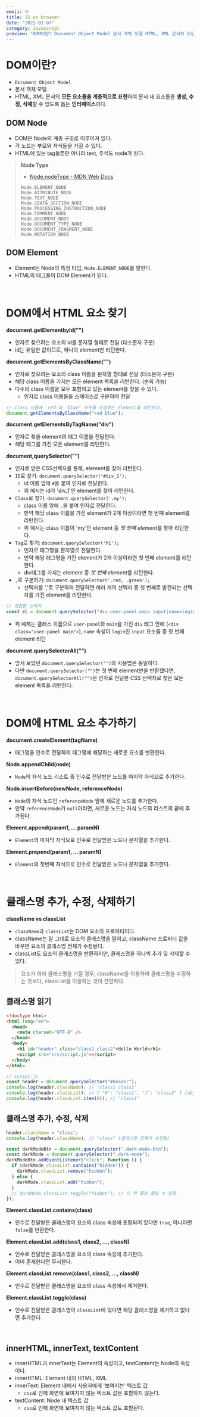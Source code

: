 ```yaml
---
emoji: 🌐
title: JS on browser
date: "2022-01-07"
category: Javascript
preview: "DOM이란? Document Object Model 문서 객체 모델 HTML, XML 문서의 모든 요소들을 계층적으로 표현하여 문서 내 요소들을 생성, 수정, 삭제할 수 있도록 돕는 인터페이스이다. DOM Node DOM은 Node의 계층 구조로 이루어져 있다. 각 노드는 부모와 자식들을 가질 수 있다. HTML에 있는 tag들뿐만 아니라 text, 주석도 node가 된다. DOM Element Element는 Node의 특정 타입, Node.ELEMENT_NODE를 말한다. HTML의 태그들이 DOM Element가 된다. DOM에서 HTML 요소 찾기 document.getElementbyId('') 인자로 찾으려는 요소의 id를 문자열 형태로 전달 (대소문자 구분) id는 유일한 값이므로, 하나의 element만 리턴한다."
---
```


# DOM이란?

- `Document Object Model`
- 문서 객체 모델
- HTML, XML 문서의 **모든 요소들을 계층적으로 표현**하여 문서 내 요소들을 **생성, 수정, 삭제**할 수 있도록 돕는 **인터페이스**이다.

## DOM Node

- DOM은 Node의 계층 구조로 이루어져 있다.
- 각 노드는 부모와 자식들을 가질 수 있다.
- HTML에 있는 tag들뿐만 아니라 text, 주석도 node가 된다.

> **Node Type**
>
> - [Node.nodeType - MDN Web Docs](https://developer.mozilla.org/en-US/docs/Web/API/Node/nodeType)
>
> ```
> Node.ELEMENT_NODE
> Node.ATTRIBUTE_NODE
> Node.TEXT_NODE
> Node.CDATA_SECTION_NODE
> Node.PROCESSING_INSTRUCTION_NODE
> Node.COMMENT_NODE
> Node.DOCUMENT_NODE
> Node.DOCUMENT_TYPE_NODE
> Node.DOCUMENT_FRAGMENT_NODE
> Node.NOTATION_NODE
> ```

## DOM Element

- Element는 Node의 특정 타입, `Node.ELEMENT_NODE`를 말한다.
- HTML의 태그들이 DOM Element가 된다.

<br/>

# DOM에서 HTML 요소 찾기

**document.getElementbyId("")**

- 인자로 찾으려는 요소의 id를 문자열 형태로 전달 (대소문자 구분)
- id는 유일한 값이므로, 하나의 element만 리턴한다.

**document.getElementsByClassName("")**

- 인자로 찾으려는 요소의 class 이름을 문자열 형태로 전달 (대소문자 구분)
- 해당 class 이름을 가지는 모든 element 목록을 리턴한다. (순회 가능)
- 다수의 class 이름을 모두 포함하고 있는 element를 찾을 수 있다.
  - 인자로 class 이름들을 스페이스로 구분하여 전달

```js
// class 이름에 'red'와 'blue' 모두를 포함하는 element를 리턴한다.
document.getElementsByClassName("red blue");
```

**document.getElementsByTagName("div")**

- 인자로 찾을 element의 태그 이름을 전달한다.
- 해당 태그를 가진 모든 element를 리턴한다.

**document,querySelector("")**

- 인자로 받은 CSS선택자를 통해, element를 찾아 리턴한다.
- `ID`로 찾기: `document.querySelector('#div_1');`
  - id 이름 앞에 `#`을 붙여 인자로 전달한다.
  - 위 예시는 id가 'div_1'인 element를 찾아 리턴한다.
- `Class`로 찾기: `document.querySelector('.my');`
  - class 이름 앞에 `.`을 붙여 인자로 전달한다.
  - 만약 해당 class 이름을 가진 element가 2개 이상이라면 첫 번째 element를 리턴한다.
  - 위 예시는 class 이름이 'my'인 element 중 *첫 번째 element*를 찾아 리턴한다.
- `Tag`로 찾기: `document.querySelector('h1');`
  - 인자로 태그명을 문자열로 전달한다.
  - 만약 해당 태그명을 가진 element가 2개 이상이라면 첫 번째 element를 리턴한다.
  - div태그를 가지는 element 중 *첫 번째 element*를 리턴한다.
- `,`로 구분하기: `document.querySelector('.red, .green');`
  - 선택자를 ','로 구분하여 전달하면 여러 개의 선택자 중 첫 번째로 발견되는 선택자를 가진 element를 리턴한다.

```js
// 복잡한 선택자
const el = document.querySelector("div.user-panel.main input[name=login]");
```

- 위 예제는 클래스 이름으로 `user-panel`와 `main`을 가진 `div` 태그 안에 (`<div class="user-panel main">`), `name` 속성이 `login`인 `input` 요소들 중 첫 번째 element 리턴

**document.querySelectorAll("")**

- 앞서 보았던 `document.querySelector("")`와 사용법은 동일하다.
- 다만 `document.querySelector("")`는 첫 번째 element만을 반환했다면, `document.querySelectorAll("")`은 인자로 전달한 CSS 선택자로 찾은 모든 element 목록을 리턴한다.

<br/>

# DOM에 HTML 요소 추가하기

**document.createElement(tagName)**

- 태그명을 인수로 전달하여 태그명에 해당하는 새로운 요소를 반환한다.

**Node.appendChild(node)**

- `Node`의 자식 노드 리스트 중 인수로 전달받은 노드를 마지막 자식으로 추가한다.

**Node.insertBefore(newNode, referenceNode)**

- `Node`의 자식 노드인 `referenceNode` 앞에 새로운 노드를 추가한다.
- 만약 `referenceNode`가 `null`이라면, 새로운 노드는 자식 노드의 리스트의 끝에 추가된다.

**Element.append(param1, ... paramN)**

- `Element`의 마지막 자식으로 인수로 전달받은 노드나 문자열을 추가한다.

**Element.prepend(param1, ... paramN)**

- `Element`의 첫번째 자식으로 인수로 전달받은 노드나 문자열을 추가한다.

<br/>

# 클래스명 추가, 수정, 삭제하기

**className vs classList**

- `className`과 `classList`는 DOM 요소의 프로퍼티이다.
- className는 말 그대로 요소의 클래스명을 말하고, className 프로퍼티 값을 바꾸면 요소의 클래스명 전체가 수정된다.
- classList도 요소의 클래스명을 반환하지만, 클래스명을 하나씩 추가 및 삭제할 수 있다.

> 요소가 여러 클래스명을 가질 경우, className을 이용하여 클래스명을 수정하는 것보다, classList를 이용하는 것이 간편하다.

## 클래스명 읽기

```html
<!doctype html>
<html lang="en">
  <head>
    <meta charset="UTF-8" />
  </head>
  <body>
    <h1 id="header" class="class1 class2">Hello World</h1>
    <script src="src/script.js"></script>
  </body>
</html>
```

```js
// script.js
const header = document.querySelector("#header");
console.log(header.className); // "class1 class2"
console.log(header.classList); // { "0": "class1", "1": "class2" } [object DOMTokenList]
console.log(header.classList.item(0)); // "class1"
```

## 클래스명 추가, 수정, 삭제

```js
header.className = "class";
console.log(header.className); // "class" (클래스명 전체가 수정됨)
```

```js
const darkModeBtn = document.querySelector(".dark-mode-btn");
const darkMode = document.querySelector(".dark-mode");
darkModeBtn.addEventListener("click", function () {
  if (darkMode.classList.contains("hidden")) {
    darkMode.classList.remove("hidden");
  } else {
    darkMode.classList.add("hidden");
  }
  // darkMode.classList.toggle("hidden"); // 이 한 줄로 줄일 수 있음.
});
```

**Element.classList.contains(class)**

- 인수로 전달받은 클래스명이 요소의 class 속성에 포함되어 있다면 `true`, 아니라면 `false`를 반환한다.

**Element.classList.add(class1, class2, ..., classN)**

- 인수로 전달받은 클래스명을 요소의 class 속성에 추가한다.
- 이미 존재한다면 무시한다.

**Element.classList.remove(class1, class2, ..., classN)**

- 인수로 전달받은 클래스명을 요소의 class 속성에서 제거한다.

**Element.classList.toggle(class)**

- 인수로 전달받은 클래스명이 `classList`에 있다면 해당 클래스명을 제거하고 없다면 추가한다.

<br/>

## innerHTML, innerText, textContent

- innerHTML과 innerText는 Element의 속성이고, textContent는 Node의 속성이다.
- innerHTML: Element 내의 HTML, XML
- innerText: Element 내에서 사용자에게 '보여지는' 텍스트 값
  - `css`로 인해 화면에 보여지지 않는 텍스트 값은 포함하지 않는다.
- textContent: Node 내 텍스트 값
  - `css`로 인해 화면에 보여지지 않는 텍스트 값도 포함된다.
